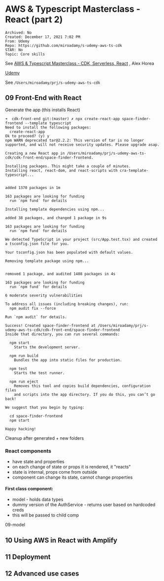 # AWS & Typescript Masterclass - React (part 2)

```text
Archived: No
Created: December 17, 2021 7:02 PM
From: Udemy
Repo: https://github.com/miroadamy/s-udemy-aws-ts-cdk
STAR: No
Topic: Core skills
```

See [AWS & Typescript Masterclass - CDK, Serverless, React](https://www.udemy.com/course/aws-typescript-cdk-serverless-react/) , Alex Horea

[Udemy](https://www.udemy.com/course/aws-typescript-cdk-serverless-react/learn/lecture/25157242?start=15#overview)

See `/Users/miroadamy/prj/s-udemy-aws-ts-cdk`

## 09 Front-End with React 

Generate the app (this installs React)

```text
➜  cdk-front-end git:(master) ✗ npx create-react-app space-finder-frontend --template typescript
Need to install the following packages:
  create-react-app
Ok to proceed? (y) y
npm WARN deprecated tar@2.2.2: This version of tar is no longer supported, and will not receive security updates. Please upgrade asap.

Creating a new React app in /Users/miroadamy/prj/s-udemy-aws-ts-cdk/cdk-front-end/space-finder-frontend.

Installing packages. This might take a couple of minutes.
Installing react, react-dom, and react-scripts with cra-template-typescript...


added 1370 packages in 1m

163 packages are looking for funding
  run `npm fund` for details

Installing template dependencies using npm...

added 38 packages, and changed 1 package in 9s

163 packages are looking for funding
  run `npm fund` for details

We detected TypeScript in your project (src/App.test.tsx) and created a tsconfig.json file for you.

Your tsconfig.json has been populated with default values.

Removing template package using npm...


removed 1 package, and audited 1408 packages in 4s

163 packages are looking for funding
  run `npm fund` for details

6 moderate severity vulnerabilities

To address all issues (including breaking changes), run:
  npm audit fix --force

Run `npm audit` for details.

Success! Created space-finder-frontend at /Users/miroadamy/prj/s-udemy-aws-ts-cdk/cdk-front-end/space-finder-frontend
Inside that directory, you can run several commands:

  npm start
    Starts the development server.

  npm run build
    Bundles the app into static files for production.

  npm test
    Starts the test runner.

  npm run eject
    Removes this tool and copies build dependencies, configuration files
    and scripts into the app directory. If you do this, you can’t go back!

We suggest that you begin by typing:

  cd space-finder-frontend
  npm start

Happy hacking!

```

Cleanup after generated + new folders

### React components

- have state and properties
- on each change of state or props it is rendered, it "reacts"
- state is internal, props come from outside
- component can change its state, cannot change properties

#### First class component:

- model - holds data types
- dummy version of the AuthService - returns user based on hardcoded creds
- this will be passed to child comp

09-model

## 10 Using AWS in React with Amplify

## 11 Deployment

## 12 Advanced use cases

